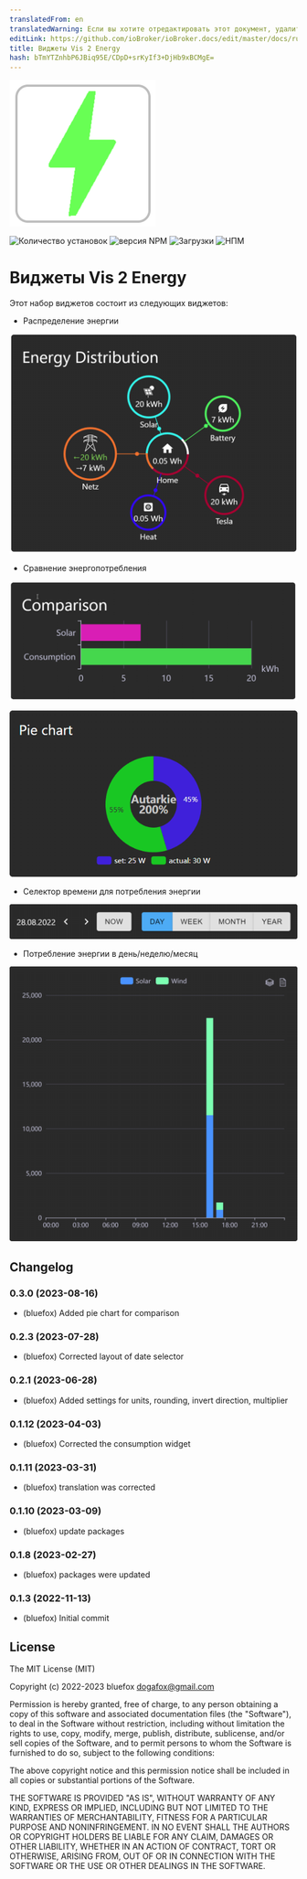 ```yaml
---
translatedFrom: en
translatedWarning: Если вы хотите отредактировать этот документ, удалите поле «translationFrom», в противном случае этот документ будет снова автоматически переведен
editLink: https://github.com/ioBroker/ioBroker.docs/edit/master/docs/ru/adapterref/iobroker.vis-2-widgets-energy/README.md
title: Виджеты Vis 2 Energy
hash: bTmYTZnhbP6JBiq95E/CDpD+srKyIf3+DjHb9xBCMgE=
---
```

![Логотип](../../../en/adapterref/iobroker.vis-2-widgets-energy/admin/vis-2-widgets-energy.png)

![Количество установок](http://iobroker.live/badges/vis-2-widgets-energy-stable.svg)
![версия NPM](http://img.shields.io/npm/v/iobroker.vis-2-widgets-energy.svg)
![Загрузки](https://img.shields.io/npm/dm/iobroker.vis-2-widgets-energy.svg)
![НПМ](https://nodei.co/npm/iobroker.vis-2-widgets-energy.png?downloads=true)

# Виджеты Vis 2 Energy
Этот набор виджетов состоит из следующих виджетов:

- Распределение энергии

![Распределение энергии](../../../en/adapterref/iobroker.vis-2-widgets-energy/img/distribution.png)

- Сравнение энергопотребления

![Сравнение энергии](../../../en/adapterref/iobroker.vis-2-widgets-energy/img/comparison.png)

![Круговая диаграмма](../../../en/adapterref/iobroker.vis-2-widgets-energy/img/pie.png)

- Селектор времени для потребления энергии

![Селектор времени](../../../en/adapterref/iobroker.vis-2-widgets-energy/img/timeSelector.png)

- Потребление энергии в день/неделю/месяц

![Потребление энергии](../../../en/adapterref/iobroker.vis-2-widgets-energy/img/consumption.png)

<!--

### **В РАБОТЕ** -->

## Changelog
### 0.3.0 (2023-08-16)
* (bluefox) Added pie chart for comparison

### 0.2.3 (2023-07-28)
* (bluefox) Corrected layout of date selector

### 0.2.1 (2023-06-28)
* (bluefox) Added settings for units, rounding, invert direction, multiplier

### 0.1.12 (2023-04-03)
* (bluefox) Corrected the consumption widget

### 0.1.11 (2023-03-31)
* (bluefox) translation was corrected

### 0.1.10 (2023-03-09)
* (bluefox) update packages

### 0.1.8 (2023-02-27)
* (bluefox) packages were updated

### 0.1.3 (2022-11-13)
* (bluefox) Initial commit

## License
The MIT License (MIT)

Copyright (c) 2022-2023 bluefox <dogafox@gmail.com>

Permission is hereby granted, free of charge, to any person obtaining a copy
of this software and associated documentation files (the "Software"), to deal
in the Software without restriction, including without limitation the rights
to use, copy, modify, merge, publish, distribute, sublicense, and/or sell
copies of the Software, and to permit persons to whom the Software is
furnished to do so, subject to the following conditions:

The above copyright notice and this permission notice shall be included in
all copies or substantial portions of the Software.

THE SOFTWARE IS PROVIDED "AS IS", WITHOUT WARRANTY OF ANY KIND, EXPRESS OR
IMPLIED, INCLUDING BUT NOT LIMITED TO THE WARRANTIES OF MERCHANTABILITY,
FITNESS FOR A PARTICULAR PURPOSE AND NONINFRINGEMENT. IN NO EVENT SHALL THE
AUTHORS OR COPYRIGHT HOLDERS BE LIABLE FOR ANY CLAIM, DAMAGES OR OTHER
LIABILITY, WHETHER IN AN ACTION OF CONTRACT, TORT OR OTHERWISE, ARISING FROM,
OUT OF OR IN CONNECTION WITH THE SOFTWARE OR THE USE OR OTHER DEALINGS IN
THE SOFTWARE.
